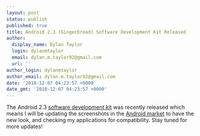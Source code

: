 ```yaml
---
layout: post
status: publish
published: true
title: Android 2.3 (Gingerbread) Software Development Kit Released
author:
  display_name: Dylan Taylor
  login: dylanmtaylor
  email: dylan.m.taylor92@gmail.com
  url: ''
author_login: dylanmtaylor
author_email: dylan.m.taylor92@gmail.com
date: '2010-12-07 04:23:57 +0000'
date_gmt: '2010-12-07 04:23:57 +0000'
---
```

<p>The Android 2.3 <a class="zem_slink" title="Software development kit" rel="wikipedia" href="http://en.wikipedia.org/wiki/Software_development_kit">software development kit</a> was recently released which means I will be updating the screenshots in the <a class="zem_slink" title="Android Market" rel="homepage" href="http://www.android.com/market/">Android market</a> to have the new look, and checking my applications for compatibility. Stay tuned for more updates!</p>
<div class="zemanta-pixie" style="margin-top: 10px; height: 15px;"><img class="zemanta-pixie-img" style="border: medium none; float: right;" src="/images/blog/2011/06/pixy.gif" alt="" /></div>

